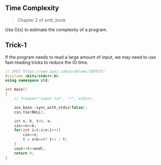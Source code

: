 ## Time Complexity
> Chapter 2 of antti_book

Use O(x) to estimate the complexity of a program.

## Trick-1
If the program needs to read a large amount of input, we may need to use fast-reading tricks to reduce the IO time.

```c++
// SPOJ https://www.spoj.com/problems/INTEST/
#include <bits/stdc++.h>
using namespace std;

int main()
{
    // freopen("input.txt", "r", stdin);

    ios_base::sync_with_stdio(false);
    cin.tie(NULL);

    int n, k, t=0, x;
    cin>>n>>k;
    for(int i=0;i<n;i++){
        cin>>x;
        t = x%k==0? t+1 : t;
    }
    cout<<t<<endl;
    return 0; 
}
```

